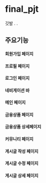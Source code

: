 # final_pjt
깃발 . .

## 주요기능
#### 회원가입 페이지
#### 프로필 페이지
#### 로그인 페이지
#### 네비게이션 바
#### 메인 페이지
#### 금융상품 페이지
#### 금융상품 상세페이지
#### 커뮤니티 페이지
#### 게시글 작성 페이지
#### 게시글 수정 페이지
#### 게시글 상세 페이지


